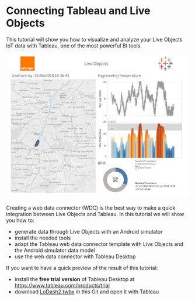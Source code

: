 # Connecting Tableau and Live Objects

This tutorial will show you how to visualize and analyze your Live Objects IoT data with Tableau, one of the most powerful BI tools.

![](img/home1.jpg)

Creating a web data connector (WDC) is the best way to make a quick integration between Live Objects and Tableau.
In this tutorial we will show you how to: 
*	generate data through Live Objects with an Android simulator
*	install the needed tools
*	adapt the Tableau web data connector template with Live Objects and the Android simulator data model
*	use the web data connector with Tableau Desktop

If you want to have a quick preview of the result of this tutorial:
*	install the **free trial version** of Tableau Desktop at https://www.tableau.com/products/trial
*	download [LoDash2.twbx](https://github.com/DatavenueLiveObjects/tableau-getting-started/blob/master/LoDash2.twbx) in this Git and open it with Tableau

